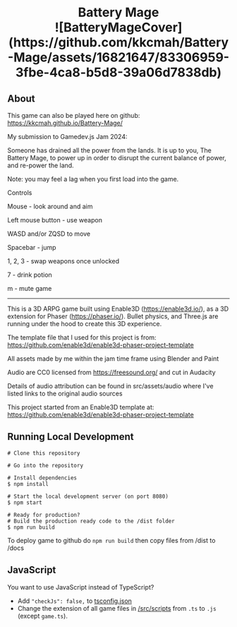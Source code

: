 <h1 align="center">
  <br>
  Battery Mage
  <br>
  ![BatteryMageCover](https://github.com/kkcmah/Battery-Mage/assets/16821647/83306959-3fbe-4ca8-b5d8-39a06d7838db)

</h1>

## About

This game can also be played here on github: https://kkcmah.github.io/Battery-Mage/

My submission to Gamedev.js Jam 2024:

Someone has drained all the power from the lands. It is up to you, The Battery Mage, to power up in order to disrupt the current balance of power, and re-power the land.

Note: you may feel a lag when you first load into the game. 

Controls

Mouse - look around and aim

Left mouse button - use weapon

WASD and/or ZQSD to move

Spacebar - jump

1, 2, 3  - swap weapons once unlocked

7 - drink potion

m - mute game

-------------------------------------------------------------

This is a 3D ARPG game built using Enable3D (https://enable3d.io/), as a 3D extension for Phaser (https://phaser.io/). Bullet physics, and Three.js are running under the hood to create this 3D experience.

The template file that I used for this project is from: https://github.com/enable3d/enable3d-phaser-project-template

All assets made by me within the jam time frame using Blender and Paint

Audio are CC0 licensed from https://freesound.org/ and cut in Audacity

Details of audio attribution can be found in src/assets/audio where I've listed links to the original audio sources

This project started from an Enable3D template at: https://github.com/enable3d/enable3d-phaser-project-template

## Running Local Development

```console
# Clone this repository

# Go into the repository

# Install dependencies
$ npm install

# Start the local development server (on port 8080)
$ npm start

# Ready for production?
# Build the production ready code to the /dist folder
$ npm run build
```

To deploy game to github do `npm run build` then copy files from /dist to /docs

## JavaScript

You want to use JavaScript instead of TypeScript?

- Add `"checkJs": false,` to [tsconfig.json](./tsconfig.json)
- Change the extension of all game files in [/src/scripts](./src/scripts) from `.ts` to `.js` (except `game.ts`).
